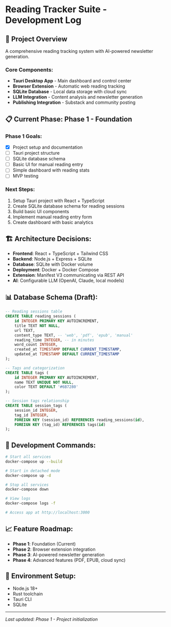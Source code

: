 # Reading Tracker Suite - Development Log

## 🎯 Project Overview
A comprehensive reading tracking system with AI-powered newsletter generation.

### Core Components:
- **Tauri Desktop App** - Main dashboard and control center
- **Browser Extension** - Automatic web reading tracking
- **SQLite Database** - Local data storage with cloud sync
- **LLM Integration** - Content analysis and newsletter generation
- **Publishing Integration** - Substack and community posting

## 📋 Current Phase: Phase 1 - Foundation

### Phase 1 Goals:
- [x] Project setup and documentation
- [ ] Tauri project structure
- [ ] SQLite database schema
- [ ] Basic UI for manual reading entry
- [ ] Simple dashboard with reading stats
- [ ] MVP testing

### Next Steps:
1. Setup Tauri project with React + TypeScript
2. Create SQLite database schema for reading sessions
3. Build basic UI components
4. Implement manual reading entry form
5. Create dashboard with basic analytics

## 🏗️ Architecture Decisions:
- **Frontend**: React + TypeScript + Tailwind CSS
- **Backend**: Node.js + Express + SQLite
- **Database**: SQLite with Docker volume
- **Deployment**: Docker + Docker Compose
- **Extension**: Manifest V3 communicating via REST API
- **AI**: Configurable LLM (OpenAI, Claude, local models)

## 📊 Database Schema (Draft):
```sql
-- Reading sessions table
CREATE TABLE reading_sessions (
    id INTEGER PRIMARY KEY AUTOINCREMENT,
    title TEXT NOT NULL,
    url TEXT,
    content_type TEXT, -- 'web', 'pdf', 'epub', 'manual'
    reading_time INTEGER, -- in minutes
    word_count INTEGER,
    created_at TIMESTAMP DEFAULT CURRENT_TIMESTAMP,
    updated_at TIMESTAMP DEFAULT CURRENT_TIMESTAMP
);

-- Tags and categorization
CREATE TABLE tags (
    id INTEGER PRIMARY KEY AUTOINCREMENT,
    name TEXT UNIQUE NOT NULL,
    color TEXT DEFAULT '#6B7280'
);

-- Session tags relationship
CREATE TABLE session_tags (
    session_id INTEGER,
    tag_id INTEGER,
    FOREIGN KEY (session_id) REFERENCES reading_sessions(id),
    FOREIGN KEY (tag_id) REFERENCES tags(id)
);
```

## 🚀 Development Commands:
```bash
# Start all services
docker-compose up --build

# Start in detached mode
docker-compose up -d

# Stop all services
docker-compose down

# View logs
docker-compose logs -f

# Access app at http://localhost:3000
```

## 📈 Feature Roadmap:
- **Phase 1**: Foundation (Current)
- **Phase 2**: Browser extension integration
- **Phase 3**: AI-powered newsletter generation
- **Phase 4**: Advanced features (PDF, EPUB, cloud sync)

## 🔧 Environment Setup:
- Node.js 18+
- Rust toolchain
- Tauri CLI
- SQLite

---
*Last updated: Phase 1 - Project initialization*